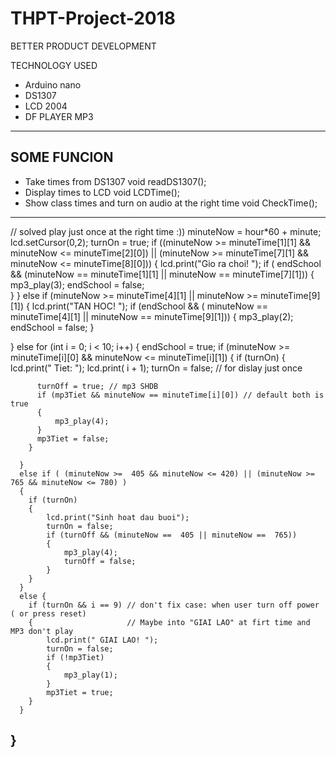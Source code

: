 # THPT-Project-2018 
BETTER PRODUCT DEVELOPMENT

TECHNOLOGY USED
 - Arduino nano
 - DS1307
 - LCD 2004
 - DF PLAYER MP3

---
SOME FUNCION
---
 - Take times from DS1307
   void readDS1307();
 - Display times to LCD
  void LCDTime();
  - Show class times and turn on audio at the right time
  void CheckTime();

---
// solved play just once at the right time :))
  minuteNow = hour*60 + minute;  
  lcd.setCursor(0,2);
  turnOn = true;
    if ((minuteNow >= minuteTime[1][1] && minuteNow <= minuteTime[2][0]) 
    || (minuteNow >= minuteTime[7][1] && minuteNow <= minuteTime[8][0]))
  {
      lcd.print("Gio ra choi! ");
      if ( endSchool && (minuteNow == minuteTime[1][1] || minuteNow == minuteTime[7][1]))
      {
          mp3_play(3);
          endSchool = false;  
      }
  }
    else if (minuteNow >= minuteTime[4][1] || minuteNow >= minuteTime[9][1])
  {
      lcd.print("TAN HOC! ");
      if (endSchool && ( minuteNow == minuteTime[4][1] || minuteNow == minuteTime[9][1]))
            {
                mp3_play(2);
                endSchool = false;
            }

  }
    else for (int i = 0; i < 10; i++)
  { 
      endSchool = true; 
      if (minuteNow >= minuteTime[i][0] && minuteNow <= minuteTime[i][1])
      {
        if (turnOn)
        {
          lcd.print(" Tiet: ");
          lcd.print( i + 1);
          turnOn = false; // for dislay just once

          turnOff = true; // mp3 SHDB
          if (mp3Tiet && minuteNow == minuteTime[i][0]) // default both is true
          {
              mp3_play(4);
          }
          mp3Tiet = false;
        }

      }
      else if ( (minuteNow >=  405 && minuteNow <= 420) || (minuteNow >=  765 && minuteNow <= 780) )
      {
        if (turnOn)
        {
            lcd.print("Sinh hoat dau buoi");
            turnOn = false;
            if (turnOff && (minuteNow ==  405 || minuteNow ==  765))
            {
                mp3_play(4);
                turnOff = false;              
            } 
        }
      }
      else {
        if (turnOn && i == 9) // don't fix case: when user turn off power ( or press reset)
        {                     // Maybe into "GIAI LAO" at firt time and MP3 don't play
            lcd.print(" GIAI LAO! ");
            turnOn = false;
            if (!mp3Tiet)
            {
                mp3_play(1);
            }
            mp3Tiet = true;            
        }
      }
  }
---
